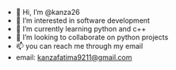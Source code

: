 - 👋 Hi, I’m @kanza26
- 👀 I’m interested in software development 
- 🌱 I’m currently learning python and c++
- 💞️ I’m looking to collaborate on python projects
- 📫 you can reach me through my email
- email: kanzafatima9211@gmail.com

<!---
kanza26/kanza26 is a ✨ special ✨ repository because its `README.md` (this file) appears on your GitHub profile.
You can click the Preview link to take a look at your changes.
--->
